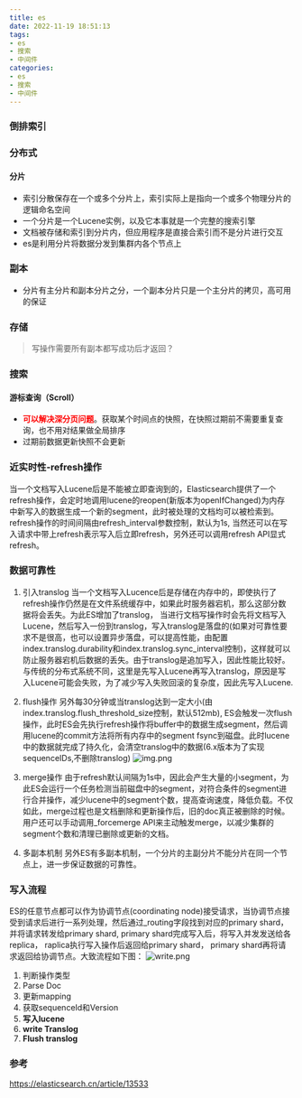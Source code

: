 ```yaml
---
title: es
date: 2022-11-19 18:51:13
tags:
- es
- 搜索
- 中间件
categories:
- es
- 搜索
- 中间件
---
```

### 倒排索引
### 分布式

#### 分片
* 索引分散保存在一个或多个分片上，索引实际上是指向一个或多个物理分片的逻辑命名空间
* 一个分片是一个Lucene实例，以及它本事就是一个完整的搜索引擎
* 文档被存储和索引到分片内，但应用程序是直接合索引而不是分片进行交互
* es是利用分片将数据分发到集群内各个节点上

### 副本
* 分片有主分片和副本分片之分，一个副本分片只是一个主分片的拷贝，高可用的保证
### 存储
> 写操作需要所有副本都写成功后才返回？
### 搜索

#### 游标查询（Scroll）
* **<font color=#FF000>可以解决深分页问题</font>**。获取某个时间点的快照，在快照过期前不需要重复查询，也不用对结果做全局排序
* 过期前数据更新快照不会更新

### 近实时性-refresh操作
当一个文档写入Lucene后是不能被立即查询到的，Elasticsearch提供了一个refresh操作，会定时地调用lucene的reopen(新版本为openIfChanged)为内存
中新写入的数据生成一个新的segment，此时被处理的文档均可以被检索到。refresh操作的时间间隔由refresh_interval参数控制，默认为1s, 
当然还可以在写入请求中带上refresh表示写入后立即refresh，另外还可以调用refresh API显式refresh。

### 数据可靠性
1. 引入translog
当一个文档写入Lucence后是存储在内存中的，即使执行了refresh操作仍然是在文件系统缓存中，如果此时服务器宕机，那么这部分数据将会丢失。为此ES增加了translog， 当进行文档写操作时会先将文档写入Lucene，然后写入一份到translog，写入translog是落盘的(如果对可靠性要求不是很高，也可以设置异步落盘，可以提高性能，由配置index.translog.durability和index.translog.sync_interval控制)，这样就可以防止服务器宕机后数据的丢失。由于translog是追加写入，因此性能比较好。与传统的分布式系统不同，这里是先写入Lucene再写入translog，原因是写入Lucene可能会失败，为了减少写入失败回滚的复杂度，因此先写入Lucene.
2. flush操作
另外每30分钟或当translog达到一定大小(由index.translog.flush_threshold_size控制，默认512mb), ES会触发一次flush操作，此时ES会先执行refresh操作将buffer中的数据生成segment，然后调用lucene的commit方法将所有内存中的segment fsync到磁盘。此时lucene中的数据就完成了持久化，会清空translog中的数据(6.x版本为了实现sequenceIDs,不删除translog)
![img.png](/images/es/img.png)

3. merge操作
由于refresh默认间隔为1s中，因此会产生大量的小segment，为此ES会运行一个任务检测当前磁盘中的segment，对符合条件的segment进行合并操作，减少lucene中的segment个数，提高查询速度，降低负载。不仅如此，merge过程也是文档删除和更新操作后，旧的doc真正被删除的时候。用户还可以手动调用_forcemerge API来主动触发merge，以减少集群的segment个数和清理已删除或更新的文档。
4. 多副本机制
另外ES有多副本机制，一个分片的主副分片不能分片在同一个节点上，进一步保证数据的可靠性。

### 写入流程
ES的任意节点都可以作为协调节点(coordinating node)接受请求，当协调节点接受到请求后进行一系列处理，然后通过_routing字段找到对应的primary shard，并将请求转发给primary shard, primary shard完成写入后，将写入并发发送给各replica， raplica执行写入操作后返回给primary shard， primary shard再将请求返回给协调节点。大致流程如下图：
![write.png](/images/es/write.png)

1. 判断操作类型
2. Parse Doc
3. 更新mapping
4. 获取sequenceId和Version 
5. **写入lucene**
6. **write Translog**
7. **Flush translog**

### 参考
https://elasticsearch.cn/article/13533